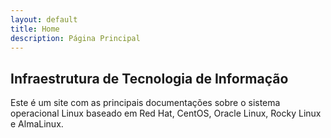 ```yaml
---
layout: default
title: Home
description: Página Principal
---
```


## Infraestrutura de Tecnologia de Informação

Este é um site com as principais documentações sobre o sistema operacional Linux baseado em Red Hat, CentOS, Oracle Linux, Rocky Linux e AlmaLinux.


